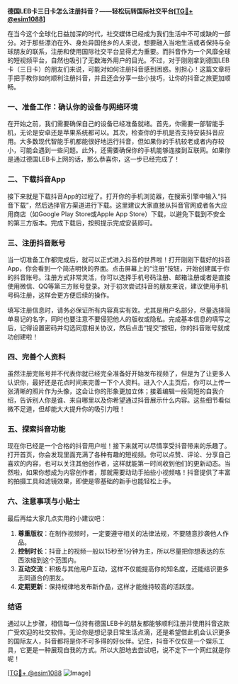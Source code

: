 **德国LEB卡三日卡怎么注册抖音？——轻松玩转国际社交平台[[TG💪+ @esim1088](https://t.me/s/esim1088)]**

在当今这个全球化日益加深的时代，社交媒体已经成为我们生活中不可或缺的一部分。对于那些漂泊在外、身处异国他乡的人来说，想要融入当地生活或者保持与全球朋友的联系，注册和使用国际社交平台显得尤为重要。而抖音作为一个风靡全球的短视频平台，自然也吸引了无数海外用户的目光。不过，对于刚刚拿到德国LEB卡（三日卡）的朋友们来说，可能对如何注册抖音感到困惑。别担心！这篇文章将手把手教你如何顺利注册抖音，并且还会分享一些小技巧，让你的抖音之旅更加顺畅。

### **一、准备工作：确认你的设备与网络环境**

在开始之前，我们需要确保自己的设备已经准备就绪。首先，你需要一部智能手机，无论是安卓还是苹果系统都可以。其次，检查你的手机是否支持安装抖音应用。大多数现代智能手机都能很好地运行抖音，但如果你的手机较老或者内存较小，可能会遇到一些问题。此外，还需要确保你的手机能够连接到互联网。如果你是通过德国LEB卡上网的话，那么恭喜你，这一步已经完成了！

### **二、下载抖音App**

接下来就是下载抖音App的过程了。打开你的手机浏览器，在搜索引擎中输入“抖音下载”，然后选择官方渠道进行下载。这里建议大家直接从抖音官网或者各大应用商店（如Google Play Store或Apple App Store）下载，以避免下载到不安全的第三方版本。完成下载后，按照提示完成安装即可。

### **三、注册抖音账号**

当一切准备工作都完成后，就可以正式进入抖音的世界啦！打开刚刚下载好的抖音App，你会看到一个简洁明快的界面。点击屏幕上的“注册”按钮，开始创建属于你的抖音账号。注册方式非常灵活，你可以选择手机号码注册、邮箱注册或者是直接使用微信、QQ等第三方账号登录。对于初次尝试抖音的朋友来说，建议使用手机号码注册，这样会更方便后续的操作。

填写注册信息时，请务必保证所有内容真实有效。尤其是用户名部分，尽量选择简单易记的名字，同时也要注意不要侵犯他人的版权或隐私。完成基本信息的填写之后，记得设置密码并勾选同意相关协议，然后点击“提交”按钮，你的抖音账号就成功创建啦！

### **四、完善个人资料**

虽然注册完账号并不代表你就已经完全准备好开始发布视频了，但是为了让更多人认识你，最好还是花点时间来完善一下个人资料。进入个人主页后，你可以上传一张清晰的照片作为头像，这会让你的形象更加立体；接着编辑一段简短的自我介绍，告诉别人你是谁、来自哪里以及你希望通过抖音展示什么内容。这些细节看似微不足道，但却能大大提升你的吸引力哦！

### **五、探索抖音功能**

现在你已经是一个合格的抖音用户啦！接下来就可以尽情享受抖音带来的乐趣了。打开首页，你会发现里面充满了各种有趣的短视频。你可以点赞、评论、分享自己喜欢的内容，也可以关注其他创作者，这样就能第一时间收到他们的更新动态。当然啦，如果你想成为内容创作者，那就需要动动手拍些小视频咯！抖音提供了丰富的拍摄工具和滤镜效果，即使是零基础的新手也能轻松上手。

### **六、注意事项与小贴士**

最后再给大家几点实用的小建议吧：

1. **尊重版权**：在制作视频时，一定要遵守相关的法律法规，不要随意抄袭他人作品。
2. **控制时长**：抖音上的视频一般以15秒至1分钟为主，所以尽量把你想表达的东西浓缩到这个范围内。
3. **互动交流**：积极与其他用户互动，这样不仅能提高你的知名度，还能结识更多志同道合的朋友。
4. **定期更新**：保持规律地发布新作品，这样才能维持较高的活跃度。

### **结语**

通过以上步骤，相信每一位持有德国LEB卡的朋友都能够顺利注册并使用抖音这款广受欢迎的社交软件。无论你是想记录日常生活点滴，还是希望借此机会认识更多的国际友人，抖音都将是你不可多得的好伙伴。记住，抖音不仅仅是一个娱乐工具，它更是一种展现自我的方式。所以大胆地去尝试吧，说不定下一个网红就是你呢！

[[TG💪+ @esim1088](https://t.me/s/esim1088) ![Image](https://i.postimg.cc/4NQfJmqS/Snipaste-2025-05-13-00-14-12.png)]
